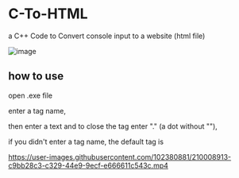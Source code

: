 # C-To-HTML
a C++ Code to Convert console input to a website (html file)

![image](https://user-images.githubusercontent.com/102380881/210009091-bcee2787-ee90-49ec-b6f9-32727a618578.png)

## how to use 

open .exe file

enter a tag name,

then enter a text and to close the tag enter "." (a dot without ""),

if you didn't enter a tag name, the default tag is <p>

https://user-images.githubusercontent.com/102380881/210008913-c9bb28c3-c329-44e9-9ecf-e666611c543c.mp4

